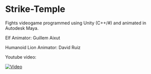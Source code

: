 # Strike-Temple
Fights videogame programmed using Unity (C++/#) and animated in Autodesk Maya.

Elf Animator: Guillem Aixut

Humanoid Lion Animator: David Ruiz

Youtube video:

[![Video](https://img.youtube.com/vi/K_FLW_FTTac/0.jpg)](https://www.youtube.com/watch?v=K_FLW_FTTac)
